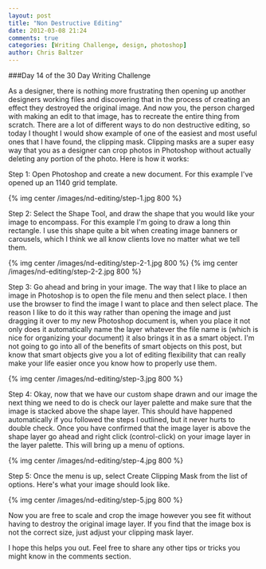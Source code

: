 ```yaml
---
layout: post
title: "Non Destructive Editing"
date: 2012-03-08 21:24
comments: true
categories: [Writing Challenge, design, photoshop]
author: Chris Baltzer
---
```


###Day 14 of the 30 Day Writing Challenge

As a designer, there is nothing more frustrating then opening up another designers working files and discovering that in the process of creating an effect they destroyed the original image.  And now you, the person charged with making an edit to that image, has to recreate the entire thing from scratch.  There are a lot of different ways to do non destructive editing, so today I thought I would show example of one of the easiest and most useful ones that I have found, the clipping mask.  Clipping masks are a super easy way that you as a designer can crop photos in Photoshop without actually deleting any portion of the photo.  Here is how it works:

Step 1:  Open Photoshop and create a new document.  For this example I've opened up an 1140 grid template.

{% img center /images/nd-editing/step-1.jpg 800 %}

<!--more-->

Step 2:  Select the Shape Tool, and draw the shape that you would like your image to encompass.  For this example I'm going to draw a long thin rectangle.  I use this shape quite a bit when creating image banners or carousels, which I think we all know clients love no matter what we tell them.

{% img center /images/nd-editing/step-2-1.jpg 800 %}
{% img center /images/nd-editing/step-2-2.jpg 800 %}

Step 3:  Go ahead and bring in your image.  The way that I like to place an image in Photoshop is to open the file menu and then select place.  I then use the browser to find the image I want to place and then select place.  The reason I like to do it this way rather than opening the image and just dragging it over to my new Photoshop document is, when you place it not only does it automatically name the layer whatever the file name is (which is nice for organizing your document) it also brings it in as a smart object.  I'm not going to go into all of the benefits of smart objects on this post, but know that smart objects give you a lot of editing flexibility that can really make your life easier once you know how to properly use them. 

{% img center /images/nd-editing/step-3.jpg 800 %}

Step 4:  Okay, now that we have our custom shape drawn and our image the next thing we need to do is check our layer palette and make sure that the image is stacked above the shape layer.  This should have happened automatically if you followed the steps I outlined, but it never hurts to double check.  Once you have confirmed that the image layer is above the shape layer go ahead and right click (control-click) on your image layer in the layer palette.  This will bring up a menu of options.

{% img center /images/nd-editing/step-4.jpg 800 %}

Step 5: Once the menu is up, select Create Clipping Mask from the list of options.  Here's what your image should look like.

{% img center /images/nd-editing/step-5.jpg 800 %}

Now you are free to scale and crop the image however you see fit without having to destroy the original image layer.  If you find that the image box is not the correct size, just adjust your clipping mask layer.  

I hope this helps you out.  Feel free to share any other tips or tricks you might know in the comments section.